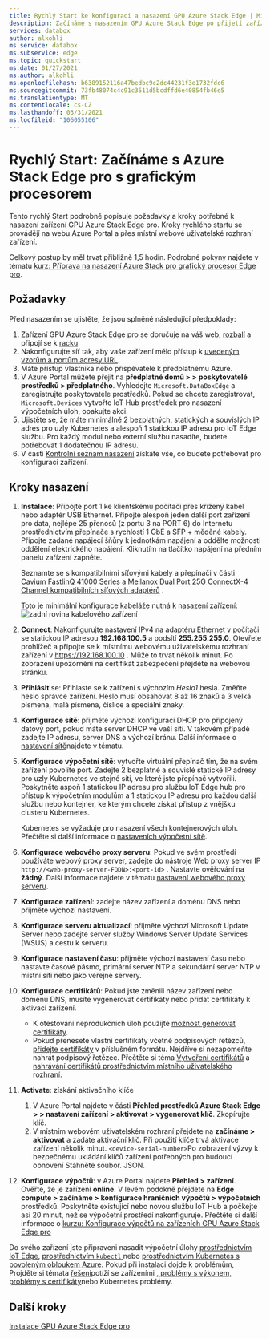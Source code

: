 ```yaml
---
title: Rychlý Start ke konfiguraci a nasazení GPU Azure Stack Edge | Microsoft Docs
description: Začínáme s nasazením GPU Azure Stack Edge po přijetí zařízení.
services: databox
author: alkohli
ms.service: databox
ms.subservice: edge
ms.topic: quickstart
ms.date: 01/27/2021
ms.author: alkohli
ms.openlocfilehash: b6389152116a47bedbc9c2dc44231f3e1732fdc6
ms.sourcegitcommit: 73fb48074c4c91c3511d5bcdffd6e40854fb46e5
ms.translationtype: MT
ms.contentlocale: cs-CZ
ms.lasthandoff: 03/31/2021
ms.locfileid: "106055106"
---
```

# <a name="quickstart-get-started-with-azure-stack-edge-pro-with-gpu"></a>Rychlý Start: Začínáme s Azure Stack Edge pro s grafickým procesorem 

Tento rychlý Start podrobně popisuje požadavky a kroky potřebné k nasazení zařízení GPU Azure Stack Edge pro. Kroky rychlého startu se provádějí na webu Azure Portal a přes místní webové uživatelské rozhraní zařízení. 

Celkový postup by měl trvat přibližně 1,5 hodin. Podrobné pokyny najdete v tématu [kurz: Příprava na nasazení Azure Stack pro grafický procesor Edge pro](azure-stack-edge-gpu-deploy-prep.md#deployment-configuration-checklist). 


## <a name="prerequisites"></a>Požadavky

Před nasazením se ujistěte, že jsou splněné následující předpoklady:

1. Zařízení GPU Azure Stack Edge pro se doručuje na váš web, [rozbalí](azure-stack-edge-gpu-deploy-install.md#unpack-the-device) a připojí se k [racku](azure-stack-edge-gpu-deploy-install.md#rack-the-device). 
1. Nakonfigurujte síť tak, aby vaše zařízení mělo přístup k [uvedeným vzorům a portům adresy URL](azure-stack-edge-gpu-system-requirements.md#networking-port-requirements). 
1. Máte přístup vlastníka nebo přispěvatele k předplatnému Azure.
1. V Azure Portal můžete přejít na **předplatné domů > > poskytovatelé prostředků > předplatného**. Vyhledejte `Microsoft.DataBoxEdge` a zaregistrujte poskytovatele prostředků. Pokud se chcete zaregistrovat, `Microsoft.Devices` vytvořte IoT Hub prostředek pro nasazení výpočetních úloh, opakujte akci.
1. Ujistěte se, že máte minimálně 2 bezplatných, statických a souvislých IP adres pro uzly Kubernetes a alespoň 1 statickou IP adresu pro IoT Edge službu. Pro každý modul nebo externí službu nasadíte, budete potřebovat 1 dodatečnou IP adresu.
1. V části [Kontrolní seznam nasazení](azure-stack-edge-gpu-deploy-checklist.md) získáte vše, co budete potřebovat pro konfiguraci zařízení. 


## <a name="deployment-steps"></a>Kroky nasazení

1. **Instalace**: Připojte port 1 ke klientskému počítači přes křížený kabel nebo adaptér USB Ethernet. Připojte alespoň jeden další port zařízení pro data, nejlépe 25 přenosů (z portu 3 na PORT 6) do Internetu prostřednictvím přepínače s rychlostí 1 GbE a SFP + měděné kabely. Připojte zadané napájecí šňůry k jednotkám napájení a oddělte možnosti oddělení elektrického napájení. Kliknutím na tlačítko napájení na předním panelu zařízení zapněte.  

    Seznamte se s kompatibilními síťovými kabely a přepínači v části [Cavium FastlinQ 41000 Series](https://www.marvell.com/documents/xalflardzafh32cfvi0z/) a [Mellanox Dual Port 25G ConnectX-4 Channel kompatibilních síťových adaptérů](https://docs.mellanox.com/display/ConnectX4LxFirmwarev14271016/Firmware+Compatible+Products) .

    Toto je minimální konfigurace kabeláže nutná k nasazení zařízení:  ![ zadní rovina kabelového zařízení](./media/azure-stack-edge-gpu-quickstart/backplane-min-cabling-1.png)

2. **Connect**: Nakonfigurujte nastavení IPv4 na adaptéru Ethernet v počítači se statickou IP adresou **192.168.100.5** a podsítí **255.255.255.0**. Otevřete prohlížeč a připojte se k místnímu webovému uživatelskému rozhraní zařízení v https://192.168.100.10 . Může to trvat několik minut. Po zobrazení upozornění na certifikát zabezpečení přejděte na webovou stránku.

3. **Přihlásit** se: Přihlaste se k zařízení s výchozím *Heslo1* hesla. Změňte heslo správce zařízení. Heslo musí obsahovat 8 až 16 znaků a 3 velká písmena, malá písmena, číslice a speciální znaky.

4. **Konfigurace sítě**: přijměte výchozí konfiguraci DHCP pro připojený datový port, pokud máte server DHCP ve vaší síti. V takovém případě zadejte IP adresu, server DNS a výchozí bránu. Další informace o [nastavení sítě](azure-stack-edge-gpu-deploy-configure-network-compute-web-proxy.md#configure-network)najdete v tématu.

5. **Konfigurace výpočetní sítě**: vytvořte virtuální přepínač tím, že na svém zařízení povolíte port. Zadejte 2 bezplatné a souvislé statické IP adresy pro uzly Kubernetes ve stejné síti, ve které jste přepínač vytvořili. Poskytněte aspoň 1 statickou IP adresu pro službu IoT Edge hub pro přístup k výpočetním modulům a 1 statickou IP adresu pro každou další službu nebo kontejner, ke kterým chcete získat přístup z vnějšku clusteru Kubernetes. 

    Kubernetes se vyžaduje pro nasazení všech kontejnerových úloh. Přečtěte si další informace o [nastaveních výpočetní sítě](azure-stack-edge-gpu-deploy-configure-network-compute-web-proxy.md#enable-compute-network).

6. **Konfigurace webového proxy serveru**: Pokud ve svém prostředí používáte webový proxy server, zadejte do nástroje Web proxy server IP `http://<web-proxy-server-FQDN>:<port-id>` . Nastavte ověřování na **žádný**. Další informace najdete v tématu [nastavení webového proxy serveru](azure-stack-edge-gpu-deploy-configure-network-compute-web-proxy.md#configure-web-proxy).

7. **Konfigurace zařízení**: zadejte název zařízení a doménu DNS nebo přijměte výchozí nastavení. 

8. **Konfigurace serveru aktualizací**: přijměte výchozí Microsoft Update Server nebo zadejte server služby Windows Server Update Services (WSUS) a cestu k serveru. 

9. **Konfigurace nastavení času**: přijměte výchozí nastavení času nebo nastavte časové pásmo, primární server NTP a sekundární server NTP v místní síti nebo jako veřejné servery.

10. **Konfigurace certifikátů**: Pokud jste změnili název zařízení nebo doménu DNS, musíte vygenerovat certifikáty nebo přidat certifikáty k aktivaci zařízení. 

    - K otestování neprodukčních úloh použijte [možnost generovat certifikáty](azure-stack-edge-gpu-deploy-configure-certificates.md#generate-device-certificates). 
    - Pokud přenesete vlastní certifikáty včetně podpisových řetězců, [přidejte certifikáty](azure-stack-edge-gpu-deploy-configure-certificates.md#bring-your-own-certificates) v příslušném formátu. Nejdříve si nezapomeňte nahrát podpisový řetězec. Přečtěte si téma [Vytvoření certifikátů](azure-stack-edge-gpu-create-certificates-tool.md) a [nahrávání certifikátů prostřednictvím místního uživatelského rozhraní](azure-stack-edge-gpu-deploy-configure-certificates.md#bring-your-own-certificates).

11. **Activate**: získání aktivačního klíče 

    1. V Azure Portal najdete v části **Přehled prostředků Azure Stack Edge > > nastavení zařízení > aktivovat > vygenerovat klíč**. Zkopírujte klíč. 
    1. V místním webovém uživatelském rozhraní přejdete na **začínáme > aktivovat** a zadáte aktivační klíč. Při použití klíče trvá aktivace zařízení několik minut. `<device-serial-number>`Po zobrazení výzvy k bezpečnému ukládání klíčů zařízení potřebných pro budoucí obnovení Stáhněte soubor. JSON. 

12. **Konfigurace výpočtů**: v Azure Portal najdete **Přehled > zařízení**. Ověřte, že je zařízení **online**. V levém podokně přejdete na **Edge compute > začínáme > konfigurace hraničních výpočtů > výpočetních** prostředků. Poskytněte existující nebo novou službu IoT Hub a počkejte asi 20 minut, než se výpočetní prostředí nakonfiguruje. Přečtěte si další informace o [kurzu: Konfigurace výpočtů na zařízeních GPU Azure Stack Edge pro](azure-stack-edge-gpu-deploy-configure-compute.md)

Do svého zařízení jste připraveni nasadit výpočetní úlohy [prostřednictvím IoT Edge](azure-stack-edge-gpu-deploy-sample-module-marketplace.md), [prostřednictvím `kubectl` ](azure-stack-edge-gpu-create-kubernetes-cluster.md) nebo [prostřednictvím Kubernetes s povoleným obloukem Azure](azure-stack-edge-gpu-deploy-arc-kubernetes-cluster.md). Pokud při instalaci dojde k problémům, Projděte si témata [řešení]()potíží se zařízeními [, problémy s výkonem,](azure-stack-edge-gpu-troubleshoot.md) [problémy s certifikáty](azure-stack-edge-gpu-certificate-troubleshooting.md)nebo Kubernetes problémy. 

## <a name="next-steps"></a>Další kroky

[Instalace GPU Azure Stack Edge pro](./azure-stack-edge-gpu-deploy-install.md)



